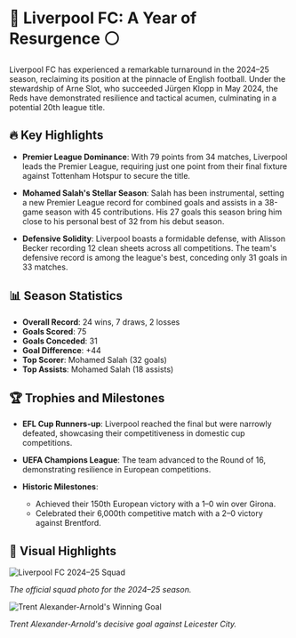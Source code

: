
# 🔴 **Liverpool FC: A Year of Resurgence** ⚪

Liverpool FC has experienced a remarkable turnaround in the 2024–25 season, reclaiming its position at the pinnacle of English football.
Under the stewardship of Arne Slot, who succeeded Jürgen Klopp in May 2024, the Reds have demonstrated resilience and tactical acumen, culminating in a potential 20th league title.

## 🔥 Key Highlights

- **Premier League Dominance**: With 79 points from 34 matches, Liverpool leads the Premier League, requiring just one point from their final fixture against Tottenham Hotspur to secure the title.

- **Mohamed Salah's Stellar Season**: Salah has been instrumental, setting a new Premier League record for combined goals and assists in a 38-game season with 45 contributions. His 27 goals this season bring him close to his personal best of 32 from his debut season. 
- **Defensive Solidity**: Liverpool boasts a formidable defense, with Alisson Becker recording 12 clean sheets across all competitions. The team's defensive record is among the league's best, conceding only 31 goals in 33 matches.

## 📊 Season Statistics

- **Overall Record**: 24 wins, 7 draws, 2 losses
- **Goals Scored**: 75
- **Goals Conceded**: 31
- **Goal Difference**: +44
- **Top Scorer**: Mohamed Salah (32 goals)
- **Top Assists**: Mohamed Salah (18 assists)

## 🏆 Trophies and Milestones

- **EFL Cup Runners-up**: Liverpool reached the final but were narrowly defeated, showcasing their competitiveness in domestic cup competitions.

- **UEFA Champions League**: The team advanced to the Round of 16, demonstrating resilience in European competitions. 

- **Historic Milestones**:
  - Achieved their 150th European victory with a 1–0 win over Girona.
  - Celebrated their 6,000th competitive match with a 2–0 victory against Brentford.

## 📸 Visual Highlights

![Liverpool FC 2024–25 Squad](https://backend.liverpoolfc.com/sites/default/files/styles/lg/public/2023-09/men-squad-photo-2023-24-23092023.webp?itok=OOSecqxR&width=1680)

*The official squad photo for the 2024–25 season.*

![Trent Alexander-Arnold's Winning Goal](https://www.thetimes.com/imageserver/image/%2Ff6237752-1af5-4023-9803-dfccaf273d26.jpg?crop=3807%2C2141%2C241%2C237&format=webp&resize=1500)

*Trent Alexander-Arnold's decisive goal against Leicester City.*

